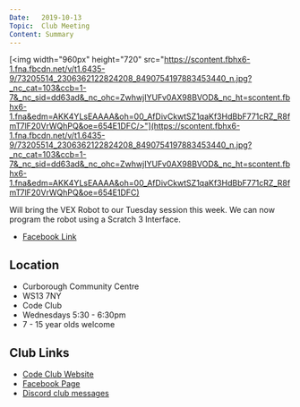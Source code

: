 ```yaml
---
Date:   2019-10-13
Topic:  Club Meeting
Content: Summary
---
```

[<img width="960px" height="720" src="https://scontent.fbhx6-1.fna.fbcdn.net/v/t1.6435-9/73205514_2306362122824208_8490754197883453440_n.jpg?_nc_cat=103&ccb=1-7&_nc_sid=dd63ad&_nc_ohc=ZwhwjIYUFv0AX98BVOD&_nc_ht=scontent.fbhx6-1.fna&edm=AKK4YLsEAAAA&oh=00_AfDivCkwtSZ1qaKf3HdBbF771cRZ_R8fmT7lF20VrWQhPQ&oe=654E1DFC/>"](https://scontent.fbhx6-1.fna.fbcdn.net/v/t1.6435-9/73205514_2306362122824208_8490754197883453440_n.jpg?_nc_cat=103&ccb=1-7&_nc_sid=dd63ad&_nc_ohc=ZwhwjIYUFv0AX98BVOD&_nc_ht=scontent.fbhx6-1.fna&edm=AKK4YLsEAAAA&oh=00_AfDivCkwtSZ1qaKf3HdBbF771cRZ_R8fmT7lF20VrWQhPQ&oe=654E1DFC)

Will bring the VEX Robot to our Tuesday session this week. We can now program the robot using a Scratch 3 Interface.

* [Facebook Link](https://www.facebook.com/1481985248595237/posts/2306364072824013/)

## Location

* Curborough Community Centre
* WS13 7NY
* Code Club
* Wednesdays 5:30 - 6:30pm
* 7 - 15 year olds welcome

## Club Links

* [Code Club Website](https://lichfield-code-club.github.io/)
* [Facebook Page](https://www.facebook.com/LichfieldCoders)
* [Discord club messages](https://discord.gg/szz6xGK)
